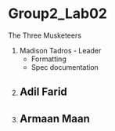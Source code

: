 # Group2_Lab02

The Three Musketeers

1. Madison Tadros - Leader
   - Formatting
   - Spec documentation
2. Adil Farid
   - 
3. Armaan Maan
   - 
